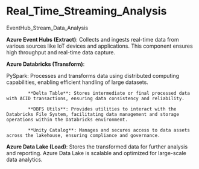# Real_Time_Streaming_Analysis
EventHub_Stream_Data_Analysis

**Azure Event Hubs (Extract)**: Collects and ingests real-time data from various sources like IoT devices and applications. This component ensures high throughput and real-time data capture.

**Azure Databricks (Transform)**:

PySpark: Processes and transforms data using distributed computing capabilities, enabling efficient handling of large datasets.

			**Delta Table**: Stores intermediate or final processed data with ACID transactions, ensuring data consistency and reliability.

			**DBFS Utils**: Provides utilities to interact with the Databricks File System, facilitating data management and storage operations within the Databricks environment.

			**Unity Catalog**: Manages and secures access to data assets across the lakehouse, ensuring compliance and governance.

**Azure Data Lake (Load)**: Stores the transformed data for further analysis and reporting. Azure Data Lake is scalable and optimized for large-scale data analytics.